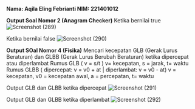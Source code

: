 **Nama: Aqila Eling Febrianti
NIM: 221401012**

**Output Soal Nomor 2 (Anagram Checker)**
Ketika bernilai true
![Screenshot (289)](https://github.com/DP5-AqilaEling-012/UTS_Lab5_OOP/assets/114634831/88529c17-0b35-49b7-bc5e-b249e0508f13)

Ketika bernilai false
![Screenshot (290)](https://github.com/DP5-AqilaEling-012/UTS_Lab5_OOP/assets/114634831/3d9b1f6f-dc6e-430c-83b3-55d22306f3d5)

**Output SOal Nomor 4 (Fisika)**
Mencari kecepatan GLB (Gerak Lurus Beraturan) dan GLBB (Gerak Lurus Berubah Beraturan) ketika dipercepat atau diperlambat
Rumus GLB ( v = s/t )
v= kecepatan, s = jarak, t= waktu
Rumus GLBB ( dipercepat: v = v0 + at | diperlambat: v = v0 - at)
v = kecepatan, v0 = kecepatan awal, a = percepatan, t= waktu

Output GLB dan GLBB ketika dipercepat
![Screenshot (291)](https://github.com/DP5-AqilaEling-012/UTS_Lab5_OOP/assets/114634831/51b925ea-6b16-4c3e-811a-dd05336eac8d)

Output GLB dan GLBB ketika diperlambat
![Screenshot (292)](https://github.com/DP5-AqilaEling-012/UTS_Lab5_OOP/assets/114634831/86b4ba96-62dd-4cfe-8957-4718d557ca44)





